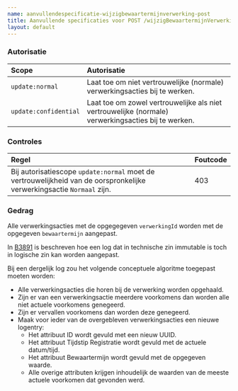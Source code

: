 ```yaml
---
name: aanvullendespecificatie-wijzigbewaartermijnverwerking-post
title: Aanvullende specificaties voor POST /wijzigBewaartermijnVerwerking
layout: default
---
```



### Autorisatie

| Scope | Autorisatie | 
| :---- | :---- |
| `update:normal` | Laat toe om niet vertrouwelijke (normale) verwerkingsacties bij te werken. 
| `update:confidential` | Laat toe om zowel vertrouwelijke als niet vertrouwelijke (normale) verwerkingsacties bij te werken.


### Controles

| Regel | Foutcode |
| :---- | :---- |
| Bij autorisatiescope `update:normal` moet de vertrouwelijkheid van de oorspronkelijke verwerkingsactie `Normaal` zijn. | 403 |


### Gedrag

Alle verwerkingsacties met de opgegegeven `verwerkingId` worden met de opgegeven `bewaartermijn` aangepast.

In [B3891](../achtergronddocumentatie/ontwerp/artefacten/3891.md) is beschreven hoe een log dat in technische zin immutable is toch in logische zin kan worden aangepast.

Bij een dergelijk log zou het volgende conceptuele algoritme toegepast moeten worden:
* Alle verwerkingsacties die horen bij de verwerking worden opgehaald.
* Zijn er van een verwerkingsactie meerdere voorkomens dan worden alle niet actuele voorkomens genegeerd.
* Zijn er vervallen voorkomens dan worden deze genegeerd.
* Maak voor ieder van de overgebleven verwerkingsacties een nieuwe logentry:
    * Het attribuut ID wordt gevuld met een nieuw UUID.
    * Het attribuut Tijdstip Registratie wordt gevuld met de actuele datum/tijd.
	* Het attribuut Bewaartermijn wordt gevuld met de opgegeven waarde.
    * Alle overige attributen krijgen inhoudelijk de waarden van de meeste actuele voorkomen dat gevonden werd.
